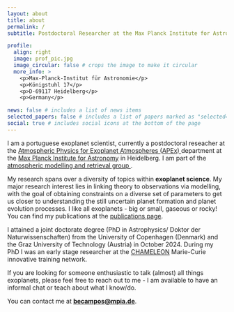 ```yaml
---
layout: about
title: about
permalink: /
subtitle: Postdoctoral Researcher at the Max Planck Institute for Astronomy, APEx department.

profile:
  align: right
  image: prof_pic.jpg
  image_circular: false # crops the image to make it circular
  more_info: >
    <p>Max-Planck-Institut für Astronomie</p>
    <p>Königstuhl 17</p>
    <p>D-69117 Heidelberg</p>
    <p>Germany</p>

news: false # includes a list of news items
selected_papers: false # includes a list of papers marked as "selected={true}"
social: true # includes social icons at the bottom of the page
---
```

I am a portuguese exoplanet scientist, currently a postdoctoral reseacher at the <a href="https://www.mpia.de/institute/scientific-departments/atmospheric-physics-of-exoplanets">Atmospheric Physics for Exoplanet Atmospheres (APEx) </a> department at the <a href="https://www.mpia.de/en">Max Planck Institute for Astronomy</a> in Heidelberg. I am part of the <a href="https://www.mpia.de/en/apex/research/atmosphere-modeling">atmospheric modelling and retrieval group </a>.

My research spans over a diversity of topics within <b>exoplanet science</b>. My major research interest lies in linking theory to observations via modelling, with the goal of obtaining constraints on a diverse set of parameters to get us closer to understanding the still uncertain planet formation and planet evolution processes. I like all exoplanets - big or small, gaseous or rocky! You can find my publications at the [publications page](publications).

I attained a joint doctorate degree (PhD in Astrophysics/ Doktor der Naturwissenschaften) from the University of Copenhagen (Denmark) and the Graz University of Technology (Austria) in October 2024. During my PhD I was an early stage researcher at the <a href="https://chameleon.iwf.oeaw.ac.at/">CHAMELEON</a> Marie-Curie innovative training network.

If you are looking for someone enthusiastic to talk (almost) all things exoplanets, please feel free to reach out to me - I am available to have an informal chat or teach about what I know/do.

You can contact me at <b> <a href="mailto:becampos@mpia.de"> becampos@mpia.de</a></b>.
